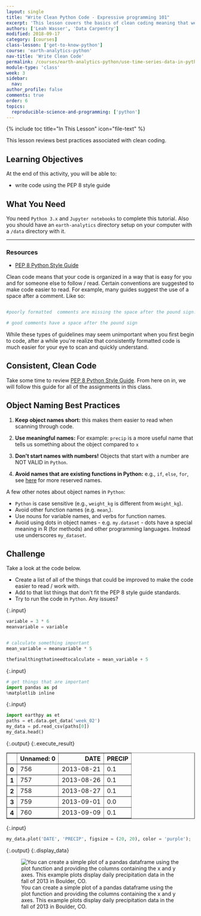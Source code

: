 ```yaml
---
layout: single
title: "Write Clean Python Code - Expressive programming 101"
excerpt: 'This lesson covers the basics of clean coding meaning that we ensure that the code that we write is easy for someone else to understand. We will briefly cover style guides, consistent spacing, literate object naming best practices.'
authors: ['Leah Wasser', 'Data Carpentry']
modified: 2018-09-17
category: [courses]
class-lesson: ['get-to-know-python']
course: 'earth-analytics-python'
nav-title: 'Write Clean Code'
permalink: /courses/earth-analytics-python/use-time-series-data-in-python/write-clean-code-with-python/
module-type: 'class'
week: 3
sidebar:
  nav:
author_profile: false
comments: true
order: 6
topics:
  reproducible-science-and-programming: ['python']
---
```



{% include toc title="In This Lesson" icon="file-text" %}



This lesson reviews best practices associated with clean coding.



<div class='notice--success' markdown="1">



## <i class="fa fa-graduation-cap" aria-hidden="true"></i> Learning Objectives

At the end of this activity, you will be able to:



* write code using the PEP 8 style guide



## <i class="fa fa-check-square-o fa-2" aria-hidden="true"></i> What You Need



You need `Python 3.x` and `Jupyter notebooks` to complete this tutorial. Also you should have an `earth-analytics` directory setup on your computer with a `/data` directory with it.


***



### Resources

* <a href="https://www.python.org/dev/peps/pep-0008/" target="_blank" data-proofer-ignore=''>PEP 8 Python Style Guide</a>



</div>


Clean code means that your code is organized in a way that is easy for you and for someone else to follow / read. Certain conventions are suggested to make code easier to read. For example, many guides suggest the use of a space after a comment. Like so:


```python

#poorly formatted  comments are missing the space after the pound sign.

# good comments have a space after the pound sign

```

While these types of guidelines may seem unimportant when you first begin to code, after a while you're realize that consistently formatted code is much easier for your eye to scan and quickly understand.



## Consistent, Clean Code

Take some time to review <a href="https://www.python.org/dev/peps/pep-0008/" target="_blank" data-proofer-ignore=''>PEP 8 Python Style Guide</a>. From here on in, we will follow this guide for all of the assignments in this class.



## Object Naming Best Practices

1. **Keep object names short:** this makes them easier to read when scanning through code.

2. **Use meaningful names:** For example: `precip` is a more useful name that tells us something about the object compared to `x`

3. **Don't start names with numbers!** Objects that start with a number are NOT VALID in `Python`.

4. **Avoid names that are existing functions in Python:** e.g., `if`, `else`, `for`, see [here](https://www.programiz.com/python-programming/keywords-identifier) for more reserved names.



A few other notes about object names in `Python`:

* `Python` is case sensitive (e.g., `weight_kg` is different from `Weight_kg`).
* Avoid other function names (e.g. `mean`,).
* Use nouns for variable names, and verbs for function names.
* Avoid using dots in object names - e.g. `my.dataset` - dots have a special meaning in R (for methods) and other programming languages. Instead use underscores `my_dataset`.

<div class="notice--warning" markdown="1">


## <i class="fa fa-pencil-square-o" aria-hidden="true"></i> Challenge

Take a look at the code below.

* Create a list of all of the things that could be improved to make the code easier to read / work with.
* Add to that list things that don't fit the PEP 8 style guide standards.
* Try to run the code in `Python`. Any issues?


<!--

FORMAT Issues:
* missing spaces in between comments
* comments aren't useful to help me understand what is happening



Object Naming Issues
* didn't use useful object names that describe the object
* one very long object name
* used a mixture of underscore and case that will be easy to confused 


-->

</div>

{:.input}
```python
variable = 3 * 6
meanvariable = variable


# calculate something important
mean_variable = meanvariable * 5

thefinalthingthatineedtocalculate = mean_variable + 5
```

{:.input}
```python
# get things that are important
import pandas as pd
%matplotlib inline
```

{:.input}
```python
import earthpy as et
paths = et.data.get_data('week_02')
my_data = pd.read_csv(paths[0])
my_data.head()
```

{:.output}
{:.execute_result}



<div>
<style scoped>
    .dataframe tbody tr th:only-of-type {
        vertical-align: middle;
    }

    .dataframe tbody tr th {
        vertical-align: top;
    }

    .dataframe thead th {
        text-align: right;
    }
</style>
<table border="1" class="dataframe">
  <thead>
    <tr style="text-align: right;">
      <th></th>
      <th>Unnamed: 0</th>
      <th>DATE</th>
      <th>PRECIP</th>
    </tr>
  </thead>
  <tbody>
    <tr>
      <th>0</th>
      <td>756</td>
      <td>2013-08-21</td>
      <td>0.1</td>
    </tr>
    <tr>
      <th>1</th>
      <td>757</td>
      <td>2013-08-26</td>
      <td>0.1</td>
    </tr>
    <tr>
      <th>2</th>
      <td>758</td>
      <td>2013-08-27</td>
      <td>0.1</td>
    </tr>
    <tr>
      <th>3</th>
      <td>759</td>
      <td>2013-09-01</td>
      <td>0.0</td>
    </tr>
    <tr>
      <th>4</th>
      <td>760</td>
      <td>2013-09-09</td>
      <td>0.1</td>
    </tr>
  </tbody>
</table>
</div>





{:.input}
```python
my_data.plot('DATE', 'PRECIP', figsize = (20, 20), color = 'purple');
```

{:.output}
{:.display_data}

<figure>

<img src = "{{ site.url }}//images/courses/earth-analytics-python/03-intro-to-python-and-time-series-data/python-basics-review/2018-02-05-py06-write-clean-code_5_0.png" alt = "You can create a simple plot of a pandas dataframe using the plot function and providing the columns containing the x and y axes. This example plots display daily precipitation data in the fall of 2013 in Boulder, CO.">
<figcaption>You can create a simple plot of a pandas dataframe using the plot function and providing the columns containing the x and y axes. This example plots display daily precipitation data in the fall of 2013 in Boulder, CO.</figcaption>

</figure>



